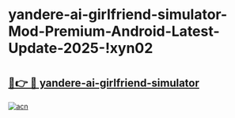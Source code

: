 # yandere-ai-girlfriend-simulator-Mod-Premium-Android-Latest-Update-2025-!xyn02

# <h2><a href="https://clyhzq.esa.edu.pl?title=yandere-ai-girlfriend-simulator&ref=xyn02">🔗👉 🔴 yandere-ai-girlfriend-simulator</a></h2>

[![acn](https://github.com/user-attachments/assets/0f9c940e-d8b0-45ae-aac7-cd30a18b3e1c)](https://clyhzq.esa.edu.pl?title=yandere-ai-girlfriend-simulator&ref=xyn02)

